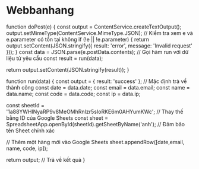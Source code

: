 # Webbanhang
function doPost(e) {
  const output = ContentService.createTextOutput();
  output.setMimeType(ContentService.MimeType.JSON);
  // Kiểm tra xem e và e.parameter có tồn tại không
  if (!e || !e.parameter) {
    return output.setContent(JSON.stringify({ result: 'error', message: 'Invalid request' }));
  }
  const data = JSON.parse(e.postData.contents);
  // Gọi hàm run với dữ liệu từ yêu cầu
  const result = run(data);

  return output.setContent(JSON.stringify(result));
}

function run(data) {
  const output = { result: 'success' }; // Mặc định trả về thành công
  const date = data.date;
  const email = data.email;
  const name = data.name;
  const code = data.code;
  const ip = data.ip;

  const sheetId = '1a88YWHlNyaRP9v8MeOMhRnIzr5sIoRKE6m0AHYumKWc'; // Thay thế bằng ID của Google Sheets
  const sheet = SpreadsheetApp.openById(sheetId).getSheetByName('anh'); // Đảm bảo tên Sheet chính xác

  // Thêm một hàng mới vào Google Sheets
  sheet.appendRow([date,email, name, code, ip]);

  return output; // Trả về kết quả
}